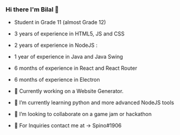### Hi there I'm Bilal 👋

- Student in Grade 11 (almost Grade 12) 
- 3 years of experience in HTML5, JS and CSS
- 2 years of experience in NodeJS :
- 1 year of experience in Java and Java Swing
- 6 months of experience in React and React Router
- 6 months of experience in Electron

- 🔭 Currently working on a Website Generator. 
- 🌱 I’m currently learning python and more advanced NodeJS tools
- 👯 I’m looking to collaborate on a game jam or hackathon
- 💬 For Inquiries contact me at -> Spino#1906

<!--
**bilalahmed1905/bilalahmed1905** is a ✨ _special_ ✨ repository because its `README.md` (this file) appears on your GitHub profile.

Here are some ideas to get you started:

- 🔭 I’m currently working on ...
- 🌱 I’m currently learning ...
- 👯 I’m looking to collaborate on ...
- 🤔 I’m looking for help with ...
- 💬 Ask me about ...
- 📫 How to reach me: ...
- 😄 Pronouns: ...
- ⚡ Fun fact: ...
-->
